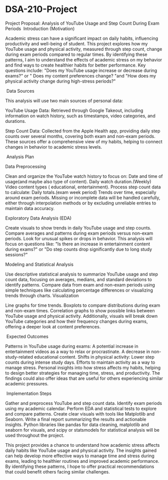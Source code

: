 # DSA-210-Project
Project Proposal: Analysis of YouTube Usage and Step Count During Exam Periods
⁠ ⁠Introduction (Motivation)

Academic stress can have a significant impact on daily habits, influencing productivity and  well-being of student. This project explores how my YouTube usage and physical activity, measured through step count, change during exam periods compared to regular times. By identifying these patterns, I aim to understand the effects of academic stress on my behavior and find ways to create healthier habits for better performance. Key questions include: "Does my YouTube usage increase or decrease during exams?" or " Does my content preferences change? "and "How does my physical activity change during high-stress periods?"

⁠ ⁠Data Sources

This analysis will use two main sources of personal data:

YouTube Usage Data: Retrieved through Google Takeout, including information on watch history, such as timestamps, video categories, and durations.

Step Count Data: Collected from the Apple Health app, providing daily step counts over several months, covering both exam and non-exam periods.
These sources offer a comprehensive view of my habits, helping to connect changes in behavior to academic stress levels.

⁠ ⁠Analysis Plan

Data Preprocessing

Clean and organize the YouTube watch history to focus on:
Date and time of usage(and maybe also type of content).
Daily watch duration.(Weekly)
Video content types ( educational, entertainment).
Process step count data to calculate:
Daily totals.(exam week period)
Trends over time, especially around exam periods.
Missing or incomplete data will be handled carefully, either through interpolation methods or by excluding unreliable entries to maintain data accuracy.

Exploratory Data Analysis (EDA)

Create visuals to show trends in daily YouTube usage and step counts.
Compare averages and patterns during exam periods versus non-exam periods.
Look for unusual spikes or drops in behavior.
This analysis will focus on questions like: "Is there an increase in entertainment content during exams?" or "Do step counts drop significantly due to long study sessions?"

Modeling and Statistical Analysis

Use descriptive statistical analysis to summarize YouTube usage and step count data, focusing on averages, medians, and standard deviations to identify patterns.
Compare data from exam and non-exam periods using simple techniques like calculating percentage differences or visualizing trends through charts.
Visualization

Line graphs for time trends.
Boxplots to compare distributions during exam and non-exam times.
Correlation graphs to show possible links between YouTube usage and physical activity.
Additionally, visuals will break down YouTube categories and how their frequency changes during exams, offering a deeper look at content preferences.

⁠ ⁠Expected Outcomes

Patterns in YouTube usage during exams:
A potential increase in entertainment videos as a way to relax or procrastinate.
A decrease in non-study-related educational content.
Shifts in physical activity:
Lower step counts during intense study days.
Efforts to maintain activity as a way to manage stress.
Personal insights into how stress affects my habits, helping to design better strategies for managing time, stress, and productivity.
The findings could also offer ideas that are useful for others experiencing similar academic pressures.



⁠ ⁠Implementation Steps

Gather and preprocess YouTube and step count data.
Identify exam periods using my academic calendar.
Perform EDA and statistical tests to explore and compare patterns.
Create clear visuals with tools like Matplotlib and Seaborn.
Write a final report summarizing the results and actionable insights.
Python libraries like pandas for data cleaning, matplotlib and seaborn for visuals, and scipy or statsmodels for statistical analysis will be used throughout the project.



This project provides a chance to understand how academic stress affects daily habits like YouTube usage and physical activity. The insights gained can help develop more effective ways to manage time and stress during exams, leading to healthier routines and improved academic performance. By identifying these patterns, I hope to offer practical recommendations that could benefit others facing similar challenges.
